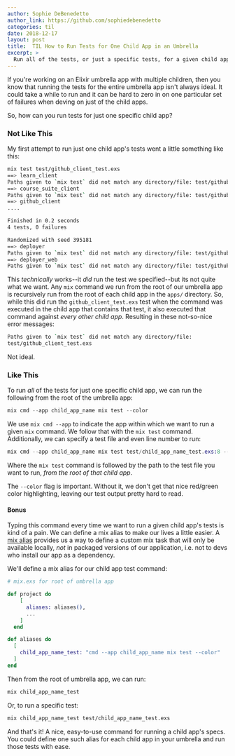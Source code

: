 ```yaml
---
author: Sophie DeBenedetto
author_link: https://github.com/sophiedebenedetto
categories: til
date: 2018-12-17
layout: post
title:  TIL How to Run Tests for One Child App in an Umbrella
excerpt: >
  Run all of the tests, or just a specific tests, for a given child app in an umbrella application with this handy command.
---
```


If you're working on an Elixir umbrella app with multiple children, then you know that running the tests for the entire umbrella app isn't always ideal. It could take a while to run and it can be hard to zero in on one particular set of failures when deving on just of the child apps.

So, how can you run tests for just one specific child app?

### Not Like This

My first attempt to run just one child app's tests went a little something like this:

```bash
mix test test/github_client_test.exs
==> learn_client
Paths given to `mix test` did not match any directory/file: test/github_client_test.exs
==> course_suite_client
Paths given to `mix test` did not match any directory/file: test/github_client_test.exs
==> github_client
....

Finished in 0.2 seconds
4 tests, 0 failures

Randomized with seed 395181
==> deployer
Paths given to `mix test` did not match any directory/file: test/github_client_test.exs
==> deployer_web
Paths given to `mix test` did not match any directory/file: test/github_client_test.exs
```

This _technically_ works--it _did_ run the test we specified--but its not quite what we want. Any `mix` command we run from the root of our umbrella app is recursively run from the root of each child app in the `apps/` directory. So, while this did run the `github_client_test.exs` test when the command was executed in the child app that contains that test, it also executed that command against *every other child app*. Resulting in these not-so-nice error messages:

```bash
Paths given to `mix test` did not match any directory/file:
test/github_client_test.exs
```

Not ideal.

### Like This
To run _all_ of the tests for just one specific child app, we can run the following from the root of the umbrella app:

```elixir
mix cmd --app child_app_name mix test --color
```

We use `mix cmd --app` to indicate the app within which we want to run a given `mix` command. We follow that with the `mix test` command. Additionally, we can specify a test file and even line number to run:

```elixir
mix cmd --app child_app_name mix test test/child_app_name_test.exs:8 --color
```

Where the `mix test` command is followed by the path to the test file you want to run, _from the root of that child app_.

The `--color` flag is important. Without it, we don't get that nice red/green color highlighting, leaving our test output pretty hard to read.

#### Bonus

Typing this command every time we want to run a given child app's tests is kind of a pain. We can define a mix alias to make our lives a little easier. A [mix alias](https://hexdocs.pm/mix/Mix.html#module-aliases) provides us a way to define a custom mix task that will only be available locally, _not_ in packaged versions of our application, i.e. not to devs who install our app as a dependency.

We'll define a mix alias for our child app test command:

```elixir
# mix.exs for root of umbrella app

def project do
    [
      aliases: aliases(),
      ...
    ]
  end

def aliases do
  [
    child_app_name_test: "cmd --app child_app_name mix test --color"
  ]
end
```

Then from the root of umbrella app, we can run:

```bash
mix child_app_name_test
```

Or, to run a specific test:

```bash
mix child_app_name_test test/child_app_name_test.exs
```

And that's it! A nice, easy-to-use command for running a child app's specs. You could define one such alias for each child app in your umbrella and run those tests with ease.
